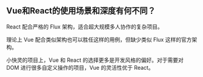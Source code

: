 ## Vue和React的使用场景和深度有何不同？

React 配合严格的 Flux 架构，适合超大规模多人协作的复杂项目。

理论上 Vue 配合类似架构也可以胜任这样的用例，但缺少类似 Flux 这样的官方架构。

小快灵的项目上，Vue 和 React 的选择更多是开发风格的偏好。对于需要对 DOM 进行很多自定义操作的项目，Vue 的灵活性优于 React。

